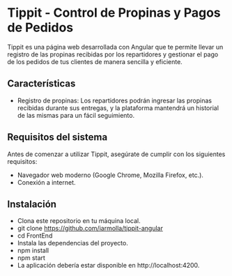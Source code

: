 # Tippit - Control de Propinas y Pagos de Pedidos

Tippit es una página web desarrollada con Angular que te permite llevar un registro de las propinas recibidas por los repartidores y gestionar el pago de los pedidos de tus clientes de manera sencilla y eficiente.

## Características

- Registro de propinas: Los repartidores podrán ingresar las propinas recibidas durante sus entregas, y la plataforma mantendrá un historial de las mismas para un fácil seguimiento.

## Requisitos del sistema

Antes de comenzar a utilizar Tippit, asegúrate de cumplir con los siguientes requisitos:

- Navegador web moderno (Google Chrome, Mozilla Firefox, etc.).
- Conexión a internet.

## Instalación

- Clona este repositorio en tu máquina local.
- git clone https://github.com/iarmolla/tippit-angular
- cd FrontEnd
- Instala las dependencias del proyecto.
- npm install
- npm start
- La aplicación debería estar disponible en http://localhost:4200.
